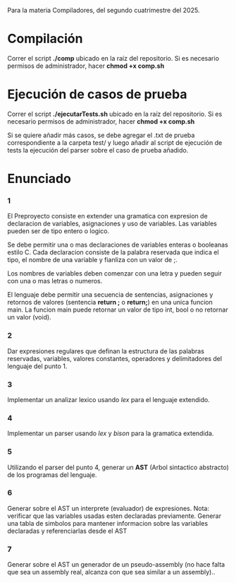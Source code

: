 Para la materia Compiladores, del segundo cuatrimestre del 2025.

# Compilación
Correr el script **./comp** ubicado en la raíz del repositorio.
Si es necesario permisos de administrador, hacer **chmod +x comp.sh**

# Ejecución de casos de prueba
Correr el script **./ejecutarTests.sh** ubicado en la raíz del repositorio.
Si es necesario permisos de administrador, hacer **chmod +x comp.sh**

Si se quiere añadir más casos, se debe agregar el .txt de prueba correspondiente a la carpeta test/
y luego añadir al script de ejecución de tests la ejecución del parser sobre el caso de prueba añadido.

# Enunciado

### 1
El Preproyecto consiste en extender una gramatica con expresion de declaracion de variables, asignaciones y uso de variables.
Las variables pueden ser de tipo entero o logico.

Se debe permitir una o mas declaraciones de variables enteras o booleanas estilo C.
Cada declaracion consiste de la palabra reservada que indica el tipo, el nombre de una variable y fianliza con un valor de ;.

Los nombres de variables deben comenzar con una letra y pueden seguir con una o mas letras o numeros.

El lenguaje debe permitir una secuencia de sentencias, asignaciones y retornos de valores (sentencia **return <expr>;** o **return;**)
en una unica funcion main. La funcion main puede retornar un valor de tipo int, bool o no retornar un valor (void).

### 2
Dar expresiones regulares que definan la estructura de las palabras reservadas, variables, valores constantes, operadores y delimitadores del lenguaje del punto 1.

### 3
Implementar un analizar lexico usando _lex_ para el lenguaje extendido.

### 4
Implementar un parser usando _lex_ y _bison_ para la gramatica extendida.

### 5
Utilizando el parser del punto 4, generar un **AST** (Arbol sintactico abstracto) de los programas del lenguaje.

### 6
Generar sobre el AST un interprete (evaluador) de expresiones.
Nota: verificar que las variables usadas esten declaradas previamente. 
Generar una tabla de simbolos para mantener informacion sobre las variables declaradas y referenciarlas desde el AST

### 7
Generar sobre el AST un generador de un pseudo-assembly (no hace falta que sea un assembly real, alcanza con que sea similar a un assembly)..


